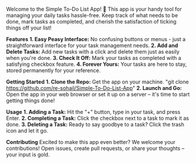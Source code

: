 Welcome to the Simple To-Do List App! 🚀 This app is your handy tool for managing your daily tasks hassle-free. Keep track of what needs to be done, mark tasks as completed, and cherish the satisfaction of ticking things off your list!

**Features**
**1. Easy Peasy Interface:** No confusing buttons or menus - just a straightforward interface for your task management needs.
**2. Add and Delete Tasks:** Add new tasks with a click and delete them just as easily when you're done.
**3. Check It Off:** Mark your tasks as completed with a satisfying checkbox feature.
**4. Forever Yours:** Your tasks are here to stay, stored permanently for your reference.

**Getting Started**
**1. Clone the Repo:** Get the app on your machine. "git clone https://github.com/re-sohail/Simple-To-Do-List-App"
**2. Launch and Go:** Open the app in your web browser or set it up on a server – it's time to start getting things done!

**Usage**
**1. Adding a Task:** Hit the "+" button, type in your task, and press Enter.
**2. Completing a Task:** Click the checkbox next to a task to mark it as done.
**3. Deleting a Task:** Ready to say goodbye to a task? Click the trash icon and let it go.

**Contributing**
Excited to make this app even better? We welcome your contributions! Open issues, create pull requests, or share your thoughts – your input is gold.

